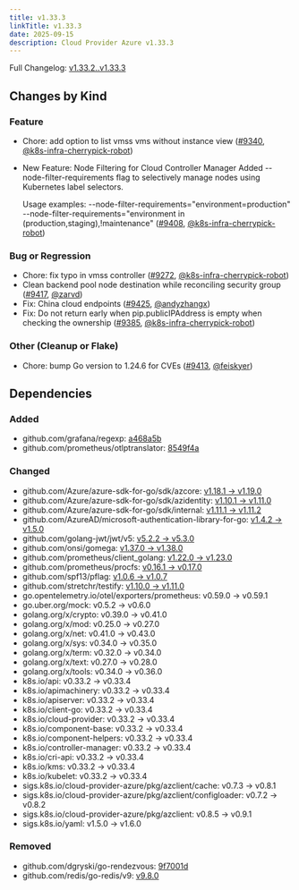 ```yaml
---
title: v1.33.3
linkTitle: v1.33.3
date: 2025-09-15
description: Cloud Provider Azure v1.33.3
---
```

Full Changelog: [v1.33.2..v1.33.3](https://github.com/kubernetes-sigs/cloud-provider-azure/compare/v1.33.2...v1.33.3)

## Changes by Kind

### Feature

- Chore: add option to list vmss vms without instance view ([#9340](https://github.com/kubernetes-sigs/cloud-provider-azure/pull/9340), [@k8s-infra-cherrypick-robot](https://github.com/k8s-infra-cherrypick-robot))
- New Feature: Node Filtering for Cloud Controller Manager
  Added --node-filter-requirements flag to selectively manage nodes using Kubernetes label selectors.
  
  Usage examples:
  --node-filter-requirements="environment=production"
  --node-filter-requirements="environment in (production,staging),!maintenance" ([#9408](https://github.com/kubernetes-sigs/cloud-provider-azure/pull/9408), [@k8s-infra-cherrypick-robot](https://github.com/k8s-infra-cherrypick-robot))

### Bug or Regression

- Chore: fix typo in vmss controller ([#9272](https://github.com/kubernetes-sigs/cloud-provider-azure/pull/9272), [@k8s-infra-cherrypick-robot](https://github.com/k8s-infra-cherrypick-robot))
- Clean backend pool node destination while reconciling security group ([#9417](https://github.com/kubernetes-sigs/cloud-provider-azure/pull/9417), [@zarvd](https://github.com/zarvd))
- Fix: China cloud endpoints ([#9425](https://github.com/kubernetes-sigs/cloud-provider-azure/pull/9425), [@andyzhangx](https://github.com/andyzhangx))
- Fix: Do not return early when pip.publicIPAddress is empty when checking the ownership ([#9385](https://github.com/kubernetes-sigs/cloud-provider-azure/pull/9385), [@k8s-infra-cherrypick-robot](https://github.com/k8s-infra-cherrypick-robot))

### Other (Cleanup or Flake)

- Chore: bump Go version to 1.24.6 for CVEs ([#9413](https://github.com/kubernetes-sigs/cloud-provider-azure/pull/9413), [@feiskyer](https://github.com/feiskyer))

## Dependencies

### Added
- github.com/grafana/regexp: [a468a5b](https://github.com/grafana/regexp/tree/a468a5b)
- github.com/prometheus/otlptranslator: [8549f4a](https://github.com/prometheus/otlptranslator/tree/8549f4a)

### Changed
- github.com/Azure/azure-sdk-for-go/sdk/azcore: [v1.18.1 → v1.19.0](https://github.com/Azure/azure-sdk-for-go/compare/sdk/azcore/v1.18.1...sdk/azcore/v1.19.0)
- github.com/Azure/azure-sdk-for-go/sdk/azidentity: [v1.10.1 → v1.11.0](https://github.com/Azure/azure-sdk-for-go/compare/sdk/azidentity/v1.10.1...sdk/azidentity/v1.11.0)
- github.com/Azure/azure-sdk-for-go/sdk/internal: [v1.11.1 → v1.11.2](https://github.com/Azure/azure-sdk-for-go/compare/sdk/internal/v1.11.1...sdk/internal/v1.11.2)
- github.com/AzureAD/microsoft-authentication-library-for-go: [v1.4.2 → v1.5.0](https://github.com/AzureAD/microsoft-authentication-library-for-go/compare/v1.4.2...v1.5.0)
- github.com/golang-jwt/jwt/v5: [v5.2.2 → v5.3.0](https://github.com/golang-jwt/jwt/compare/v5.2.2...v5.3.0)
- github.com/onsi/gomega: [v1.37.0 → v1.38.0](https://github.com/onsi/gomega/compare/v1.37.0...v1.38.0)
- github.com/prometheus/client_golang: [v1.22.0 → v1.23.0](https://github.com/prometheus/client_golang/compare/v1.22.0...v1.23.0)
- github.com/prometheus/procfs: [v0.16.1 → v0.17.0](https://github.com/prometheus/procfs/compare/v0.16.1...v0.17.0)
- github.com/spf13/pflag: [v1.0.6 → v1.0.7](https://github.com/spf13/pflag/compare/v1.0.6...v1.0.7)
- github.com/stretchr/testify: [v1.10.0 → v1.11.0](https://github.com/stretchr/testify/compare/v1.10.0...v1.11.0)
- go.opentelemetry.io/otel/exporters/prometheus: v0.59.0 → v0.59.1
- go.uber.org/mock: v0.5.2 → v0.6.0
- golang.org/x/crypto: v0.39.0 → v0.41.0
- golang.org/x/mod: v0.25.0 → v0.27.0
- golang.org/x/net: v0.41.0 → v0.43.0
- golang.org/x/sys: v0.34.0 → v0.35.0
- golang.org/x/term: v0.32.0 → v0.34.0
- golang.org/x/text: v0.27.0 → v0.28.0
- golang.org/x/tools: v0.34.0 → v0.36.0
- k8s.io/api: v0.33.2 → v0.33.4
- k8s.io/apimachinery: v0.33.2 → v0.33.4
- k8s.io/apiserver: v0.33.2 → v0.33.4
- k8s.io/client-go: v0.33.2 → v0.33.4
- k8s.io/cloud-provider: v0.33.2 → v0.33.4
- k8s.io/component-base: v0.33.2 → v0.33.4
- k8s.io/component-helpers: v0.33.2 → v0.33.4
- k8s.io/controller-manager: v0.33.2 → v0.33.4
- k8s.io/cri-api: v0.33.2 → v0.33.4
- k8s.io/kms: v0.33.2 → v0.33.4
- k8s.io/kubelet: v0.33.2 → v0.33.4
- sigs.k8s.io/cloud-provider-azure/pkg/azclient/cache: v0.7.3 → v0.8.1
- sigs.k8s.io/cloud-provider-azure/pkg/azclient/configloader: v0.7.2 → v0.8.2
- sigs.k8s.io/cloud-provider-azure/pkg/azclient: v0.8.5 → v0.9.1
- sigs.k8s.io/yaml: v1.5.0 → v1.6.0

### Removed
- github.com/dgryski/go-rendezvous: [9f7001d](https://github.com/dgryski/go-rendezvous/tree/9f7001d)
- github.com/redis/go-redis/v9: [v9.8.0](https://github.com/redis/go-redis/tree/v9.8.0)
